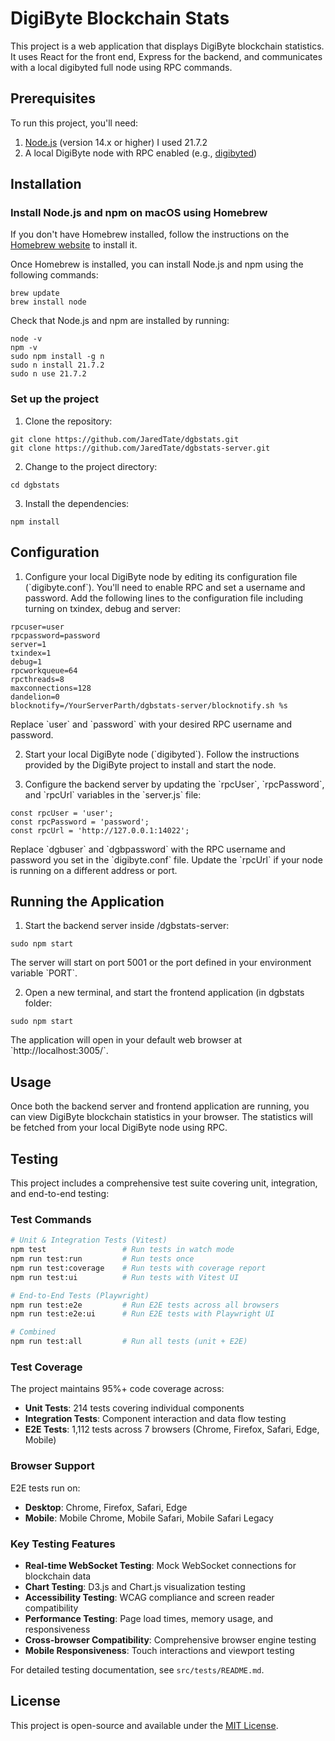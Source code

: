 # DigiByte Blockchain Stats

This project is a web application that displays DigiByte blockchain statistics. It uses React for the front end, Express for the backend, and communicates with a local digibyted full node using RPC commands.

## Prerequisites

To run this project, you'll need:

1. [Node.js](https://nodejs.org/) (version 14.x or higher) I used 21.7.2
2. A local DigiByte node with RPC enabled (e.g., [digibyted](https://github.com/digibyte-core/digibyte))

## Installation

### Install Node.js and npm on macOS using Homebrew

If you don't have Homebrew installed, follow the instructions on the [Homebrew website](https://brew.sh/) to install it.

Once Homebrew is installed, you can install Node.js and npm using the following commands:

```
brew update
brew install node
```

Check that Node.js and npm are installed by running:

```
node -v
npm -v
sudo npm install -g n
sudo n install 21.7.2
sudo n use 21.7.2
```

### Set up the project

1. Clone the repository:

```
git clone https://github.com/JaredTate/dgbstats.git
git clone https://github.com/JaredTate/dgbstats-server.git
```

2. Change to the project directory:

```
cd dgbstats
```

3. Install the dependencies:

```
npm install
```

## Configuration

1. Configure your local DigiByte node by editing its configuration file (\`digibyte.conf\`). You'll need to enable RPC and set a username and password. Add the following lines to the configuration file including turning on txindex, debug and server:

```
rpcuser=user
rpcpassword=password
server=1
txindex=1
debug=1
rpcworkqueue=64
rpcthreads=8
maxconnections=128
dandelion=0
blocknotify=/YourServerParth/dgbstats-server/blocknotify.sh %s
```

Replace \`user\` and \`password\` with your desired RPC username and password.

2. Start your local DigiByte node (\`digibyted\`). Follow the instructions provided by the DigiByte project to install and start the node.

3. Configure the backend server by updating the \`rpcUser\`, \`rpcPassword\`, and \`rpcUrl\` variables in the \`server.js\` file:

```
const rpcUser = 'user';
const rpcPassword = 'password';
const rpcUrl = 'http://127.0.0.1:14022';
```

Replace \`dgbuser\` and \`dgbpassword\` with the RPC username and password you set in the \`digibyte.conf\` file. Update the \`rpcUrl\` if your node is running on a different address or port.

## Running the Application

1. Start the backend server inside /dgbstats-server:

```
sudo npm start
```

The server will start on port 5001 or the port defined in your environment variable \`PORT\`.

2. Open a new terminal, and start the frontend application (in dgbstats folder:

```
sudo npm start
```

The application will open in your default web browser at \`http://localhost:3005/\`.

## Usage

Once both the backend server and frontend application are running, you can view DigiByte blockchain statistics in your browser. The statistics will be fetched from your local DigiByte node using RPC.

## Testing

This project includes a comprehensive test suite covering unit, integration, and end-to-end testing:

### Test Commands

```bash
# Unit & Integration Tests (Vitest)
npm test                 # Run tests in watch mode
npm run test:run         # Run tests once
npm run test:coverage    # Run tests with coverage report
npm run test:ui          # Run tests with Vitest UI

# End-to-End Tests (Playwright)
npm run test:e2e         # Run E2E tests across all browsers
npm run test:e2e:ui      # Run E2E tests with Playwright UI

# Combined
npm run test:all         # Run all tests (unit + E2E)
```

### Test Coverage

The project maintains 95%+ code coverage across:
- **Unit Tests**: 214 tests covering individual components
- **Integration Tests**: Component interaction and data flow testing
- **E2E Tests**: 1,112 tests across 7 browsers (Chrome, Firefox, Safari, Edge, Mobile)

### Browser Support

E2E tests run on:
- **Desktop**: Chrome, Firefox, Safari, Edge
- **Mobile**: Mobile Chrome, Mobile Safari, Mobile Safari Legacy

### Key Testing Features

- **Real-time WebSocket Testing**: Mock WebSocket connections for blockchain data
- **Chart Testing**: D3.js and Chart.js visualization testing
- **Accessibility Testing**: WCAG compliance and screen reader compatibility
- **Performance Testing**: Page load times, memory usage, and responsiveness
- **Cross-browser Compatibility**: Comprehensive browser engine testing
- **Mobile Responsiveness**: Touch interactions and viewport testing

For detailed testing documentation, see `src/tests/README.md`.

## License

This project is open-source and available under the [MIT License](https://opensource.org/licenses/MIT).
